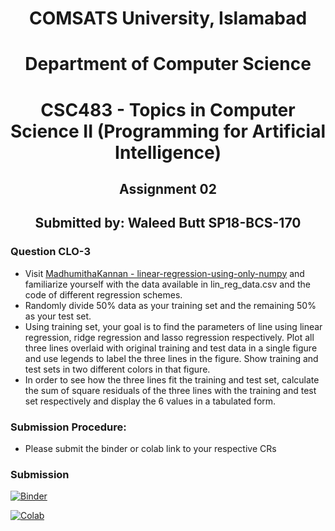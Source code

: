 <h1 style='text-align: center'> COMSATS University, Islamabad </h1>
<h1 style='text-align: center'> Department of Computer Science </h1>
<h1 style='text-align: center'> CSC483 - Topics in Computer Science II (Programming for Artificial Intelligence) </h1>
<h2 style='text-align: center'> Assignment 02 </h2>
<h2 style='text-align: center'> Submitted by: Waleed Butt SP18-BCS-170 </h2>

### Question CLO-3
* Visit [MadhumithaKannan - linear-regression-using-only-numpy](https://github.com/MadhumithaKannan/linear-regression-using-only-numpy) and familiarize yourself with the data available in lin_reg_data.csv and the code of different regression schemes.  
* Randomly divide 50% data as your training set and the remaining 50% as your test set.  
* Using training set, your goal is to find the parameters of line using linear regression, ridge regression and lasso regression respectively. Plot all three lines overlaid with original training and test data in a single figure and use legends to label the three lines in the figure. Show training and test sets in two different colors in that figure.  
* In order to see how the three lines fit the training and test set, calculate the sum of square residuals of the three lines with the training and test set respectively and display the 6 values in a tabulated form.

### Submission Procedure:  
* Please submit the binder or colab link to your respective CRs

### Submission  

[![Binder](https://mybinder.org/badge_logo.svg)](https://mybinder.org/v2/gh/waleedbutt98/CUI.git/HEAD)

[![Colab](https://colab.research.google.com/assets/colab-badge.svg)](https://colab.research.google.com/github/waleedbutt98/CUI/blob/master/AI/A2/A2.ipynb)